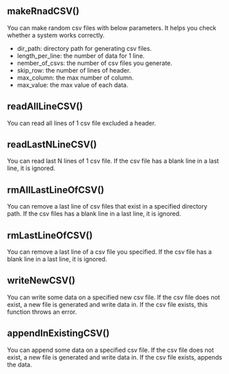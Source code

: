 ## makeRnadCSV()
You can make random csv files with below parameters.
It helps you check whether a system works correctly.

- dir_path: directory path for generating csv files.
- length_per_line: the number of data for 1 line.
- nember_of_csvs: the number of csv files you generate.
- skip_row: the number of lines of header.
- max_column: the max number of column.
- max_value: the max value of each data.

## readAllLineCSV()
You can read all lines of 1 csv file excluded a header.

## readLastNLineCSV()
You can read last N lines of 1 csv file.
If the csv file has a blank line in a last line, it is ignored.

## rmAllLastLineOfCSV()
You can remove a last line of csv files that exist in a specified directory path.
If the csv files has a blank line in a last line, it is ignored.

## rmLastLineOfCSV()
You can remove a last line of a csv file you specified.
If the csv file has a blank line in a last line, it is ignored.

## writeNewCSV()
You can write some data on a specified new csv file.
If the csv file does not exist, a new file is generated and write data in.
If the csv file exists, this function throws an error.

## appendInExistingCSV()
You can append some data on a specified csv file.
If the csv file does not exist, a new file is generated and write data in.
If the csv file exists, appends the data.
